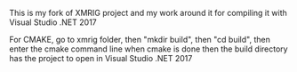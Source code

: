 This is my fork of XMRIG project and my work around it for compiling it with Visual Studio .NET 2017

For CMAKE, go to xmrig folder, then "mkdir build", then "cd build", then enter the cmake command line when cmake is done then the build directory has the project to open in Visual Studio .NET 2017
